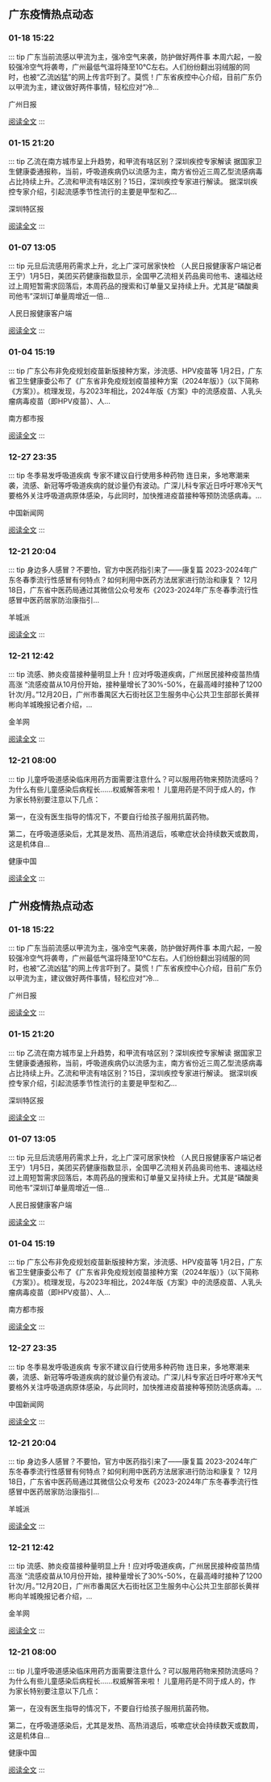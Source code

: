 
## 广东疫情热点动态

  
### 01-18 15:22
::: tip 广东当前流感以甲流为主，强冷空气来袭，防护做好两件事
本周六起，一股较强冷空气将袭粤，广州最低气温将降至10℃左右。人们纷纷翻出羽绒服的同时，也被“乙流凶猛”的网上传言吓到了。莫慌！广东省疾控中心介绍，目前广东仍以甲流为主，建议做好两件事情，轻松应对“冷...

广州日报

[阅读全文](https://view.inews.qq.com/a/20240118A05KQY00?uid=8QIf3n5c5YwYuDrY7gI=&chlid=news_news_antip&suid=8QIf3n5c5YwYuDrY7gI=)
:::

### 01-15 21:20
::: tip 乙流在南方城市呈上升趋势，和甲流有啥区别？深圳疾控专家解读
据国家卫生健康委通报称，当前，呼吸道疾病仍以流感为主，南方省份近三周乙型流感病毒占比持续上升。乙流和甲流有啥区别？15日，深圳疾控专家进行解读。
据深圳疾控专家介绍，引起流感季节性流行的主要是甲型和乙...

深圳特区报

[阅读全文](https://view.inews.qq.com/a/20240115A0824L00?uid=101705948131&chlid=_qqnews_custom_search_pictext)
:::

### 01-07 13:05
::: tip 元旦后流感用药需求上升，北上广深可居家快检
（人民日报健康客户端记者 王宁）1月5日，美团买药健康指数显示，全国甲乙流相关药品奥司他韦、速福达经过上周短暂需求回落后，本周药品的搜索和订单量又呈持续上升。尤其是“磷酸奥司他韦”深圳订单量周增近一倍...

人民日报健康客户端

[阅读全文](https://view.inews.qq.com/a/20240107A03DZL00?uid=8QIf3n5c5YwYuDrY7gI=&chlid=news_news_top&suid=8QIf3n5c5YwYuDrY7gI=)
:::

### 01-04 15:19
::: tip 广东公布非免疫规划疫苗新版接种方案，涉流感、HPV疫苗等
1月2日，广东省卫生健康委公布了《广东省非免疫规划疫苗接种方案（2024年版）》（以下简称《方案》）。梳理发现，与2023年相比，2024年版《方案》中的流感疫苗、人乳头瘤病毒疫苗（即HPV疫苗）、人...

南方都市报

[阅读全文](https://view.inews.qq.com/a/20240104A0544000?uid=8QIf3n5c5YwYuDrY7gI=&chlid=news_news_antip&suid=8QIf3n5c5YwYuDrY7gI=)
:::

### 12-27 23:35
::: tip 冬季易发呼吸道疾病 专家不建议自行使用多种药物
连日来，多地寒潮来袭，流感、新冠等呼吸道疾病的就诊量仍有波动。广深儿科专家近日呼吁寒冷天气要格外关注呼吸道病原体感染，与此同时，加快推进疫苗接种等预防流感病毒。...

中国新闻网

[阅读全文](https://view.inews.qq.com/a/20231227A09TY800?uid=101705948131&chlid=_qqnews_custom_search_pictext)
:::

### 12-21 20:04
::: tip 身边多人感冒？不要怕，官方中医药指引来了——康复篇
2023-2024年广东冬春季流行性感冒有何特点？如何利用中医药方法居家进行防治和康复？
12月18日，广东省中医药局通过其微信公众号发布《2023-2024年广东冬春季流行性感冒中医药居家防治康指引...

羊城派

[阅读全文](https://view.inews.qq.com/a/20231221A098VO00?uid=8QIf3n5c5YwYuDrY7gI=&chlid=news_news_antip&suid=8QIf3n5c5YwYuDrY7gI=)
:::

### 12-21 12:42
::: tip 流感、肺炎疫苗接种量明显上升！应对呼吸道疾病，广州居民接种疫苗热情高涨
“流感疫苗从10月份开始，接种量增长了30%-50%，在最高峰时接种了1200针次/月。”12月20日，广州市番禺区大石街社区卫生服务中心公共卫生部部长黄祥彬向羊城晚报记者介绍，...

金羊网

[阅读全文](https://view.inews.qq.com/a/20231221A048B100?uid=101705948131&chlid=_qqnews_custom_search_pictext)
:::

### 12-21 08:00
::: tip 儿童呼吸道感染临床用药方面需要注意什么？可以服用药物来预防流感吗？为什么有些儿童感染后病程长……权威解答来啦！
儿童用药是不同于成人的，作为家长特别要注意以下几点：

第一，在没有医生指导的情况下，不要自行给孩子服用抗菌药物。

第二，在呼吸道感染后，尤其是发热、高热消退后，咳嗽症状会持续数天或数周，这是机体自...

健康中国

[阅读全文](https://view.inews.qq.com/a/20231221A010LL00?uid=101705948131&chlid=_qqnews_custom_search_pictext)
:::


## 广州疫情热点动态

  
### 01-18 15:22
::: tip 广东当前流感以甲流为主，强冷空气来袭，防护做好两件事
本周六起，一股较强冷空气将袭粤，广州最低气温将降至10℃左右。人们纷纷翻出羽绒服的同时，也被“乙流凶猛”的网上传言吓到了。莫慌！广东省疾控中心介绍，目前广东仍以甲流为主，建议做好两件事情，轻松应对“冷...

广州日报

[阅读全文](https://view.inews.qq.com/a/20240118A05KQY00?uid=8QIf3n5c5YwYuDrY7gI=&chlid=news_news_antip&suid=8QIf3n5c5YwYuDrY7gI=)
:::

### 01-15 21:20
::: tip 乙流在南方城市呈上升趋势，和甲流有啥区别？深圳疾控专家解读
据国家卫生健康委通报称，当前，呼吸道疾病仍以流感为主，南方省份近三周乙型流感病毒占比持续上升。乙流和甲流有啥区别？15日，深圳疾控专家进行解读。
据深圳疾控专家介绍，引起流感季节性流行的主要是甲型和乙...

深圳特区报

[阅读全文](https://view.inews.qq.com/a/20240115A0824L00?uid=101705948131&chlid=_qqnews_custom_search_pictext)
:::

### 01-07 13:05
::: tip 元旦后流感用药需求上升，北上广深可居家快检
（人民日报健康客户端记者 王宁）1月5日，美团买药健康指数显示，全国甲乙流相关药品奥司他韦、速福达经过上周短暂需求回落后，本周药品的搜索和订单量又呈持续上升。尤其是“磷酸奥司他韦”深圳订单量周增近一倍...

人民日报健康客户端

[阅读全文](https://view.inews.qq.com/a/20240107A03DZL00?uid=8QIf3n5c5YwYuDrY7gI=&chlid=news_news_top&suid=8QIf3n5c5YwYuDrY7gI=)
:::

### 01-04 15:19
::: tip 广东公布非免疫规划疫苗新版接种方案，涉流感、HPV疫苗等
1月2日，广东省卫生健康委公布了《广东省非免疫规划疫苗接种方案（2024年版）》（以下简称《方案》）。梳理发现，与2023年相比，2024年版《方案》中的流感疫苗、人乳头瘤病毒疫苗（即HPV疫苗）、人...

南方都市报

[阅读全文](https://view.inews.qq.com/a/20240104A0544000?uid=8QIf3n5c5YwYuDrY7gI=&chlid=news_news_antip&suid=8QIf3n5c5YwYuDrY7gI=)
:::

### 12-27 23:35
::: tip 冬季易发呼吸道疾病 专家不建议自行使用多种药物
连日来，多地寒潮来袭，流感、新冠等呼吸道疾病的就诊量仍有波动。广深儿科专家近日呼吁寒冷天气要格外关注呼吸道病原体感染，与此同时，加快推进疫苗接种等预防流感病毒。...

中国新闻网

[阅读全文](https://view.inews.qq.com/a/20231227A09TY800?uid=101705948131&chlid=_qqnews_custom_search_pictext)
:::

### 12-21 20:04
::: tip 身边多人感冒？不要怕，官方中医药指引来了——康复篇
2023-2024年广东冬春季流行性感冒有何特点？如何利用中医药方法居家进行防治和康复？
12月18日，广东省中医药局通过其微信公众号发布《2023-2024年广东冬春季流行性感冒中医药居家防治康指引...

羊城派

[阅读全文](https://view.inews.qq.com/a/20231221A098VO00?uid=8QIf3n5c5YwYuDrY7gI=&chlid=news_news_antip&suid=8QIf3n5c5YwYuDrY7gI=)
:::

### 12-21 12:42
::: tip 流感、肺炎疫苗接种量明显上升！应对呼吸道疾病，广州居民接种疫苗热情高涨
“流感疫苗从10月份开始，接种量增长了30%-50%，在最高峰时接种了1200针次/月。”12月20日，广州市番禺区大石街社区卫生服务中心公共卫生部部长黄祥彬向羊城晚报记者介绍，...

金羊网

[阅读全文](https://view.inews.qq.com/a/20231221A048B100?uid=101705948131&chlid=_qqnews_custom_search_pictext)
:::

### 12-21 08:00
::: tip 儿童呼吸道感染临床用药方面需要注意什么？可以服用药物来预防流感吗？为什么有些儿童感染后病程长……权威解答来啦！
儿童用药是不同于成人的，作为家长特别要注意以下几点：

第一，在没有医生指导的情况下，不要自行给孩子服用抗菌药物。

第二，在呼吸道感染后，尤其是发热、高热消退后，咳嗽症状会持续数天或数周，这是机体自...

健康中国

[阅读全文](https://view.inews.qq.com/a/20231221A010LL00?uid=101705948131&chlid=_qqnews_custom_search_pictext)
:::

